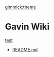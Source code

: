 [gimmick:theme](cerulean)
# Gavin Wiki
[test](./test/wiki_index.md)
  * [README.md](./test/README.md)
